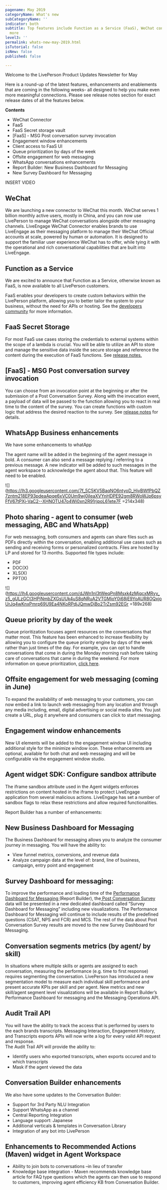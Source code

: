 ```yaml
---
pagename: May 2019
categoryName: What's new
subCategoryName: ''
indicator: both
subtitle: Top features include Function as a Service (FaaS), WeChat connector and
  more
level3: ''
permalink: whats-new-may-2019.html
isTutorial: false
isNew: false
published: false

---
```

Welcome to the LivePerson Product Updates Newsletter for May

Here is a round-up of the latest features, enhancements and enablements that are coming in the following weeks- all designed to help you make even more meaningful connections. Please see release notes section for exact release dates of all the features below.

**Contents**

* WeChat Connector
* FaaS
* FaaS Secret storage vault
* \[FaaS\] - MSG Post conversation survey invocation
* Engagement window enhancements
* Client access to FaaS UI
* Queue prioritization by days of the week
* Offsite engagement for web messaging
* WhatsApp conversations enhancements
* Report Builder: New Business Dashboard for Messaging
* New Survey Dashboard for Messaging

INSERT VIDEO

## WeChat

We are launching a new connector to WeChat this month. WeChat serves 1 billion monthly active users, mostly in China, and you can now use LivePerson to manage WeChat conversations alongside other messaging channels. LiveEngage WeChat Connector enables brands to use LiveEngage as their messaging platform to manage their WeChat Official accounts at scale, powered by human or automation. It is designed to support the familiar user experience WeChat has to offer, while tying it with the operational and rich conversational capabilities that are built into LiveEngage.

## Function as a Service

We are excited to announce that Function as a Service, otherwise known as FaaS, is now available to all LivePerson customers.

FaaS enables your developers to create custom behaviors within the LivePerson platform, allowing you to better tailor the system to your business, without the need for APIs or hosting. See the [developers community](https://developers.liveperson.com/function-as-a-service-overview.html#function) for more information.

## FaaS Secret Storage

For most FaaS use cases storing the credentials to external systems within the scope of a lambda is crucial. You will be able to utilize an API to store and manage the sensitive data inside the secure storage and reference the content during the execution of FaaS functions. See [release notes.](https://knowledge.liveperson.com/release-notes-2019-may-week-of-may-6th.html)

## \[FaaS\] - MSG Post conversation survey invocation

You can choose from an invocation point at the beginning or after the submission of a Post Conversation Survey. Along with the invocation event, a payload of data will be passed to the function allowing you to react in real time to the content of the survey. You can create functions with custom logic that address the desired reaction to the survey. See [release notes](https://knowledge.liveperson.com/release-notes-2019-may-week-of-may-6th.html) for details.

## WhatsApp Business enhancements

We have some enhancements to whatApp

The agent name will be added in the beginning of the agent message in bold. A consumer can also send a message replying / referring to a previous message. A new indicator will be added to such messages in the agent workspace to acknowledge the agent about that. This feature will need to be enabled.

![](https://lh3.googleusercontent.com/7f_5C5KV5BaqNO6ntyoD_HjyBWfPbQZ7zntm218EP93pdeaApqe6xVC0Um9wj0jIeaXVYnHDPE92gm8RWoWJp6psyFfV67tPXj-VaC2--XHNOTU47o4Wi0xn2R91rjpoL61ete7F =214x348)

## Photo sharing - agent to consumer (web messaging, ABC and WhatsApp)

For web messaging, both consumers and agents can share files such as PDFs directly within the conversation, enabling additional use cases such as sending and receiving forms or personalized contracts. Files are hosted by LP and stored for 13 months. Supported file types include:

* PDF
* DOC(X)
* XLS(X)
* PPT(X)

![](https://lh4.googleusercontent.com/dJWn1nI3tWeqPn8Msxk4zMjqcxMRvy_z5_gULzGCt3HPjNmbZXGsUUk4uS8qNRuA2VTGMioY0j68jE9YoAUR8OQxjoUrJq4wKnxPmrp69U9Ea4NKoRPdjJQmwDjBo2TrZsm92EGr =189x268)

## Queue priority by day of the week

Queue prioritization focuses agent resources on the conversations that matter most. This feature has been enhanced to increase flexibility by allowing you to configure the queue priority engine by days of the week rather than just times of the day. For example, you can opt to handle conversations that come in during the Monday morning rush before taking care of conversations that came in during the weekend. For more information on queue prioritization, [click here](https://knowledge.liveperson.com/contact-center-management-messaging-operations-queue-management-queue-prioritization-overview.html).

## Offsite engagement for web messaging (coming in June)

To expand the availability of web messaging to your customers, you can now embed a link to launch web messaging from any location and through any media including, email, digital advertising or social media sites. You just create a URL, plug it anywhere and consumers can click to start messaging.

## Engagement window enhancements

New UI elements will be added to the engagement window UI including additional style for the minimize window icon. These enhancements are optional, available for both chat and web messaging and will be configurable via the engagement window studio.

## Agent widget SDK: Configure sandbox attribute

The iframe sandbox attribute used in the Agent widgets enforces restrictions on content hosted in the iframe to protect LiveEngage application from several malicious actions. LiveEngage has set a number of sandbox flags to relax these restrictions and allow required functionalities.

Report Builder has a number of enhancements:

## New Business Dashboard for Messaging

The Business Dashboard for messaging allows you to analyze the consumer journey in messaging. You will have the ability to:

* View funnel metrics, conversions, and revenue data
* Analyze campaign data at the level of: brand, line of business, campaign, entry point and engagement

## Survey Dashboard for messaging:

To improve the performance and loading time of the [Performance Dashboard for Messaging ](https://knowledge.liveperson.com/data-reporting-messaging-messaging-dashboards-messaging-performance-dashboard.html)(Report Builder), the[ Post Conversation Survey](https://knowledge.liveperson.com/ai-bots-automation-post-conversation-survey-bot.html) data will be presented in a new dedicated dashboard called “Survey Dashboard for Messaging” including new visualizations. The Performance Dashboard for Messaging will continue to include results of the predefined questions (CSAT, NPS and FCR) and MCS. The rest of the data about Post Conversation Survey results are moved to the new Survey Dashboard for Messaging.

## Conversation segments metrics (by agent/ by skill)

In situations where multiple skills or agents are assigned to each conversation, measuring the performance (e.g. time to first response) requires segmenting the conversation. LivePerson has introduced a new segmentation model to measure each individual skill performance and present accurate KPIs per skill and per agent. New metrics and new skill/agent segment level visualizations will be available in Report Builder’s Performance Dashboard for messaging and the Messaging Operations API.

## Audit Trail API

You will have the ability to track the access that is performed by users to the each brands transcripts. Messaging Interaction, Engagement History, and Transcripts exports APIs will now write a log for every valid API request and response.  
The Audit Trail API will provide the ability to:

* Identify users who exported transcripts, when exports occured and to which transcripts
* Mask if the agent viewed the data

## Conversation Builder enhancements

We also have some updates to the Conversation Builder:

* Support for 3rd Party NLU Integration
* Support WhatsApp as a channel
* Central Reporting Integration
* Language support: Japanese
* Additional verticals & templates in Conversation Library
* Integration of any bot into LivePerson

## Enhancements to Recommended Actions (Maven) widget in Agent Workspace

* Ability to join bots to conversations –in lieu of transfer
* Knowledge base integration - Maven recommends knowledge base article for FAQ type questions which the agents can then use to respond to customers, improving agent efficiency KB from Conversation Builder.
